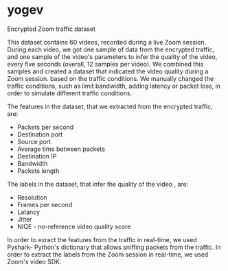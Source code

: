 # yogev
Encrypted Zoom traffic dataset

This dataset contains 60 videos, recorded during a live Zoom session.
During each video, we got one sample of data from the encrypted traffic, and one sample of the video's parameters to infer the quality of the video, every five seconds (overall, 12 samples per video).
We combined this samples and created a dataset that indicated the video quality during a Zoom session. based on the traffic conditions.
We manually changed the traffic conditions, such as limit bandwidth, adding latency or packet loss, in order to simulate different traffic conditions.

The features in the dataset, that we extracted from the encrypted traffic, are:
- Packets per second
- Destination port
- Source port
- Average time between packets
- Destination IP
- Bandwidth
- Packets length

The labels in the dataset, that infer the quality of the video , are:
- Resolution
- Frames per second
- Latancy
- Jitter
- NIQE -  no-reference video quality score

In order to exract the features from the traffic in real-time, we used Pyshark- Python's dictionary that allows sniffing packets from the traffic.
In order to extract the labels from the Zoom session in real-time, we used Zoom's video SDK.

